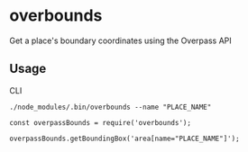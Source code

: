 # overbounds

Get a place's boundary coordinates using the Overpass API

## Usage

CLI
```
./node_modules/.bin/overbounds --name "PLACE_NAME"
```

```
const overpassBounds = require('overbounds');

overpassBounds.getBoundingBox('area[name="PLACE_NAME"]');
```